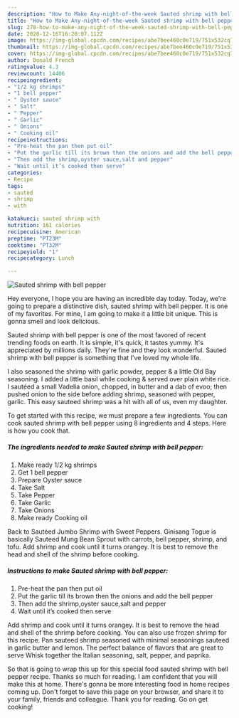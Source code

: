 ```yaml
---
description: "How to Make Any-night-of-the-week Sauted shrimp with bell pepper"
title: "How to Make Any-night-of-the-week Sauted shrimp with bell pepper"
slug: 278-how-to-make-any-night-of-the-week-sauted-shrimp-with-bell-pepper
date: 2020-12-16T16:20:07.112Z
image: https://img-global.cpcdn.com/recipes/abe7bee460c0e719/751x532cq70/sauted-shrimp-with-bell-pepper-recipe-main-photo.jpg
thumbnail: https://img-global.cpcdn.com/recipes/abe7bee460c0e719/751x532cq70/sauted-shrimp-with-bell-pepper-recipe-main-photo.jpg
cover: https://img-global.cpcdn.com/recipes/abe7bee460c0e719/751x532cq70/sauted-shrimp-with-bell-pepper-recipe-main-photo.jpg
author: Donald French
ratingvalue: 4.3
reviewcount: 14406
recipeingredient:
- "1/2 kg shrimps"
- "1 bell pepper"
- " Oyster sauce"
- " Salt"
- " Pepper"
- " Garlic"
- " Onions"
- " Cooking oil"
recipeinstructions:
- "Pre-heat the pan then put oil"
- "Put the garlic till its brown then the onions and add the bell pepper"
- "Then add the shrimp,oyster sauce,salt and pepper"
- "Wait until it’s cooked then serve"
categories:
- Recipe
tags:
- sauted
- shrimp
- with

katakunci: sauted shrimp with 
nutrition: 161 calories
recipecuisine: American
preptime: "PT23M"
cooktime: "PT32M"
recipeyield: "1"
recipecategory: Lunch

---
```



![Sauted shrimp with bell pepper](https://img-global.cpcdn.com/recipes/abe7bee460c0e719/751x532cq70/sauted-shrimp-with-bell-pepper-recipe-main-photo.jpg)

Hey everyone, I hope you are having an incredible day today. Today, we're going to prepare a distinctive dish, sauted shrimp with bell pepper. It is one of my favorites. For mine, I am going to make it a little bit unique. This is gonna smell and look delicious.

Sauted shrimp with bell pepper is one of the most favored of recent trending foods on earth. It is simple, it's quick, it tastes yummy. It's appreciated by millions daily. They're fine and they look wonderful. Sauted shrimp with bell pepper is something that I've loved my whole life.

I also seasoned the shrimp with garlic powder, pepper &amp; a little Old Bay seasoning. I added a little basil while cooking &amp; served over plain white rice. I sautéed a small Vadelia onion, chopped, in butter and a dab of evoo; then pushed onion to the side before adding shrimp, seasoned with pepper, garlic. This easy sauteed shrimp was a hit with all of us, even my daughter.


To get started with this recipe, we must prepare a few ingredients. You can cook sauted shrimp with bell pepper using 8 ingredients and 4 steps. Here is how you cook that.

<!--inarticleads1-->

##### The ingredients needed to make Sauted shrimp with bell pepper:

1. Make ready 1/2 kg shrimps
1. Get 1 bell pepper
1. Prepare  Oyster sauce
1. Take  Salt
1. Take  Pepper
1. Take  Garlic
1. Take  Onions
1. Make ready  Cooking oil


Back to Sautéed Jumbo Shrimp with Sweet Peppers. Ginisang Togue is basically Sauteed Mung Bean Sprout with carrots, bell pepper, shrimp, and tofu. Add shrimp and cook until it turns orangey. It is best to remove the head and shell of the shrimp before cooking. 

<!--inarticleads2-->

##### Instructions to make Sauted shrimp with bell pepper:

1. Pre-heat the pan then put oil
1. Put the garlic till its brown then the onions and add the bell pepper
1. Then add the shrimp,oyster sauce,salt and pepper
1. Wait until it’s cooked then serve


Add shrimp and cook until it turns orangey. It is best to remove the head and shell of the shrimp before cooking. You can also use frozen shrimp for this recipe. Pan sauteed shrimp seasoned with minimal seasonings sauteed in garlic butter and lemon. The perfect balance of flavors that are great to serve Whisk together the Italian seasoning, salt, pepper, and paprika. 

So that is going to wrap this up for this special food sauted shrimp with bell pepper recipe. Thanks so much for reading. I am confident that you will make this at home. There's gonna be more interesting food in home recipes coming up. Don't forget to save this page on your browser, and share it to your family, friends and colleague. Thank you for reading. Go on get cooking!
